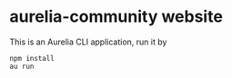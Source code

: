 # aurelia-community website

This is an Aurelia CLI application, run it by

```
npm install
au run
```

